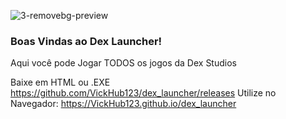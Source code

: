 ![3-removebg-preview](https://github.com/user-attachments/assets/acf00f35-e660-4c11-b78e-29001a184bc6)
### Boas Vindas ao Dex Launcher!
Aqui você pode Jogar TODOS os jogos da Dex Studios

Baixe em HTML ou .EXE https://github.com/VickHub123/dex_launcher/releases
Utilize no Navegador: https://VickHub123.github.io/dex_launcher
